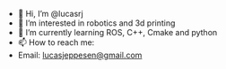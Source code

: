 - 👋 Hi, I’m @lucasrj
- 👀 I’m interested in robotics and 3d printing
- 🌱 I’m currently learning ROS, C++, Cmake and python 
- 📫 How to reach me:
- Email: lucasjeppesen@gmail.com

<!---
lucasrj/lucasrj is a ✨ special ✨ repository because its `README.md` (this file) appears on your GitHub profile.
You can click the Preview link to take a look at your changes.
--->
